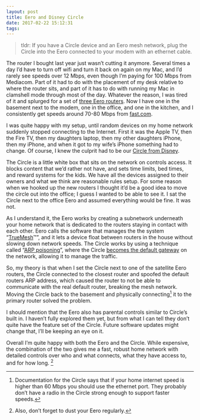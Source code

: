 ```yaml
---
layout: post
title: Eero and Disney Circle
date: 2017-02-22 15:12:31
tags: 
---
```


> tldr: If you have a Circle device and an Eero mesh network, plug the Circle into the Eero connected to your modem with an ethernet cable. 

The router I bought last year just wasn’t cutting it anymore. Several times a day I’d have to turn off wifi and turn it back on again on my Mac, and I’d rarely see speeds over 12 Mbps, even though I’m paying for 100 Mbps from Mediacom. Part of it had to do with the placement of my desk relative to where the router sits, and part of it has to do with running my Mac in clamshell mode through most of the day. Whatever the reason, I was tired of it and splurged for a set of [three Eero routers][1]. Now I have one in the basement next to the modem, one in the office, and one in the kitchen, and I consistently get speeds around 70-80 Mbps from [fast.com][2]. 

I was quite happy with my setup, until random devices on my home network suddenly stopped connecting to the Internet. First it was the Apple TV, then the Fire TV, then my daughters laptop, then my other daughters iPhone, then my iPhone, and when it got to my wife’s iPhone something had to change. Of course, I knew the culprit had to be our [Circle from Disney][3]. 

The Circle is a little white box that sits on the network on controls access. It blocks content that we’d rather not have, and sets time limits, bed times, and reward systems for the kids. We have all the devices assigned to their owners and what we think are reasonable rules setup. For some reason when we hooked up the new routers I thought it’d be a good idea to move the circle out into the office; I guess I wanted to be able to see it. I sat the Circle next to the office Eero and assumed everything would be fine. It was not. 

As I understand it, the Eero works by creating a subnetwork underneath your home network that is dedicated to the routers staying in contact with each other. Eero calls the software that manages the the system “[TrueMesh][4]™”, and it lets a device float between routers in the house without slowing down network speeds. The Circle works by using a technique called “[ARP poisoning][5]”, where the Circle [becomes the default gateway][6] on the network, allowing it to manage the traffic. 

So, my theory is that when I set the Circle next to one of the satellite Eero routers, the Circle connected to the closest router and spoofed the default routers ARP address, which caused the router to not be able to communicate with the real default router, breaking the mesh network. Moving the Circle back to the basement and physically connecting[^1] it to the primary router  solved the problem. 

I should mention that the Eero also has parental controls similar to Circle’s built in. I haven’t fully explored them yet, but from what I can tell they don’t quite have the feature set of the Circle. Future software updates might change that, I’ll be keeping an eye on it. 

Overall I’m quite happy with both the Eero and the Circle. While expensive, the combination of the two gives me a fast, robust home network with detailed controls over who and what connects, what they have access to, and for how long. [^2]

[^1]:	Documentation for the Circle says that if your home internet speed is higher than 60 Mbps you should use the ethernet port. They probably don’t have a radio in the Circle strong enough to support faster speeds.

[^2]:	Also, don’t forget to dust your Eero regularly.

[1]:	https://eero.com
[2]:	fast.com
[3]:	https://meetcircle.com/circle/
[4]:	https://eero.com/technology
[5]:	https://en.wikipedia.org/wiki/ARP_spoofing
[6]:	https://meetcircle.com/circle/tech-specs/
